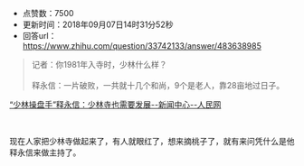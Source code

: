 - 点赞数：7500
- 更新时间：2018年09月07日14时31分52秒
- 回答url：https://www.zhihu.com/question/33742133/answer/483638985
<body>
 <blockquote data-pid="jrv1Wdyi">
  记者：你1981年入寺时，少林什么样？
  <br>
  <br>
  释永信：一片破败，一共就十几个和尚，9个是老人，靠28亩地过日子。
 </blockquote>
 <p data-pid="m9oTHb28"><a href="https://link.zhihu.com/?target=http%3A//www.people.com.cn/GB/shizheng/1026/2997954.html" class=" wrap external" target="_blank" rel="nofollow noreferrer">“少林操盘手”释永信：少林寺也需要发展--新闻中心--人民网</a></p>
 <p class="ztext-empty-paragraph"><br></p>
 <p data-pid="4ysw8dFn">现在人家把少林寺做起来了，有人就眼红了，想来摘桃子了，就有来问凭什么是他释永信来做主持了。</p>
</body>